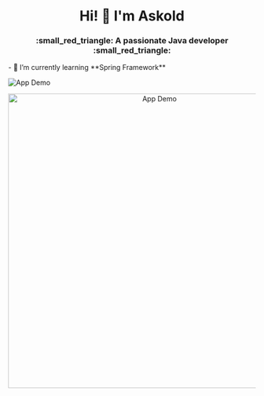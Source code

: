 <h1 align="center">Hi! 👋 I'm Askold</h1>
<h3 align="center">:small_red_triangle: A passionate Java developer :small_red_triangle:</h3>
- 🌱 I’m currently learning **Spring Framework**

![App Demo](assets/demo.gif)
<p align="center">
  <img src="assets/demo.gif" alt="App Demo" width="600"/>
</p>
